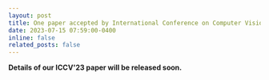 ```yaml
---
layout: post
title: One paper accepted by International Conference on Computer Vision 2023 (<b>ICCV 2023</b>)!
date: 2023-07-15 07:59:00-0400
inline: false
related_posts: false
---
```


<b> Details of our ICCV'23 paper will be released soon. </b>
